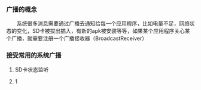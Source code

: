### 广播的概念

　　系统很多消息需要通过广播去通知给每一个应用程序，比如电量不足，网络状态的变化，SD卡被拔出插入，有新的apk被安装等等，如果某个应用程序关心某个广播，就需要注册一个广播接收器（BroadcastReceiver）
  
### 接受常用的系统广播

 1. SD卡状态监听
 
 2. 1